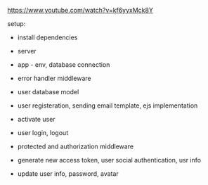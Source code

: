 https://www.youtube.com/watch?v=kf6yyxMck8Y
 
 setup:

 - install dependencies
 - server
 - app - env, database connection
 - error handler middleware

 - user database model
 - user registeration, sending email template, ejs implementation
 - activate user
 - user login, logout
 - protected and authorization middleware
 - generate new access token, user social authentication, usr info
 - update user info, password, avatar
